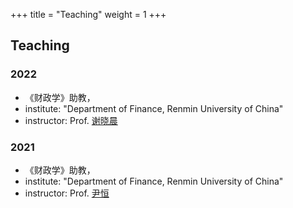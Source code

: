 +++
title = "Teaching"
weight = 1
+++

## Teaching

### 2022
- 《财政学》助教，
- institute: "Department of Finance, Renmin University of China"
- instructor: Prof. [谢晓晨](http://sf.ruc.edu.cn/info/1433/9689.htm)

### 2021
- 《财政学》助教，
- institute: "Department of Finance, Renmin University of China"
- instructor: Prof. [尹恒](https://xylin.net)
